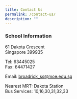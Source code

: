 ```yaml
---
title: Contact Us
permalink: /contact-us/
description: ""
---
```

### School Information

61 Dakota Crescent <br>
Singapore 399935  
  
Tel: 63445025 <br> 
Fax: 64471427

Email: [broadrick_ss@moe.edu.sg  ](mailto:broadrick_ss@moe.edu.sg)
  
Nearest MRT: Dakota Station <br>
Bus Services: 10,16,30,31,32,33

